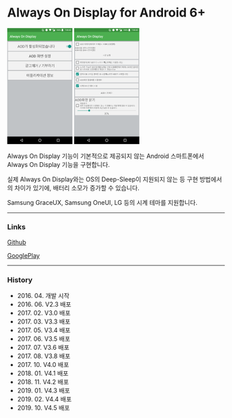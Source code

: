 ﻿# Always On Display for Android 6+

<img src="Images/app_1.png" width="30%" height="30%" alt="Screenshot"></img>
<img src="Images/app_2.png" width="30%" height="30%" alt="Screenshot"></img>

Always On Display 기능이 기본적으로 제공되지 않는 Android 스마트폰에서 Always On Display 기능을 구현합니다.

실제 Always On Display와는 OS의 Deep-Sleep이 지원되지 않는 등 구현 방법에서의 차이가 있기에, 배터리 소모가 증가할 수 있습니다.

Samsung GraceUX, Samsung OneUI, LG 등의 시계 테마를 지원합니다.

***

### Links

[Github](https://github.com/yymin1022/AlwaysOnDisplay)

[GooglePlay](http://play.google.com/store/apps/details?id=com.yong.aod)

***

### History
* 2016\. 04\. 개발 시작
* 2016\. 06\. V2\.3 배포
* 2017\. 02\. V3\.0 배포
* 2017\. 03\. V3\.3 배포
* 2017\. 05\. V3\.4 배포
* 2017\. 06\. V3\.5 배포
* 2017\. 07\. V3\.6 배포
* 2017\. 08\. V3\.8 배포
* 2017\. 10\. V4\.0 배포
* 2018\. 01\. V4\.1 배포
* 2018\. 11\. V4\.2 배포
* 2019\. 01\. V4\.3 배포
* 2019\. 02\. V4\.4 배포
* 2019\. 10\. V4\.5 배포
